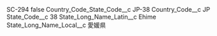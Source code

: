 <?xml version="1.0" encoding="UTF-8"?>
<CustomMetadata xmlns="http://soap.sforce.com/2006/04/metadata" xmlns:xsi="http://www.w3.org/2001/XMLSchema-instance" xmlns:xsd="http://www.w3.org/2001/XMLSchema">
    <label>SC-294</label>
    <protected>false</protected>
    <values>
        <field>Country_Code_State_Code__c</field>
        <value xsi:type="xsd:string">JP-38</value>
    </values>
    <values>
        <field>Country_Code__c</field>
        <value xsi:type="xsd:string">JP</value>
    </values>
    <values>
        <field>State_Code__c</field>
        <value xsi:type="xsd:string">38</value>
    </values>
    <values>
        <field>State_Long_Name_Latin__c</field>
        <value xsi:type="xsd:string">Ehime</value>
    </values>
    <values>
        <field>State_Long_Name_Local__c</field>
        <value xsi:type="xsd:string">愛媛県</value>
    </values>
</CustomMetadata>
